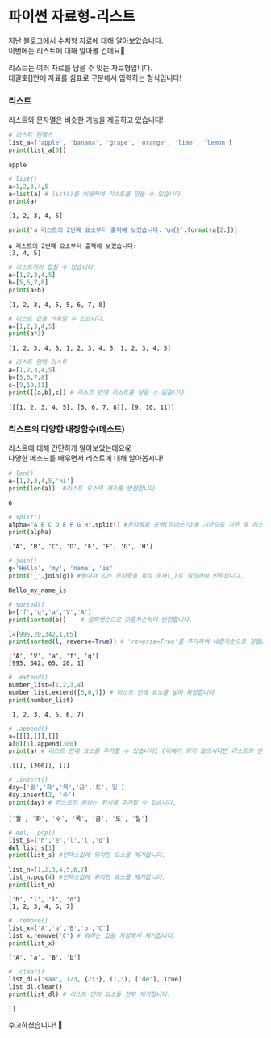 # 파이썬 자료형-리스트
지난 블로그에서 수치형 자료에 대해 알아보았습니다.    
이번에는 리스트에 대해 알아볼 건데요📝  

리스트는 여러 자료를 담을 수 잇는 자료형입니다.  
대괄호[]안에 자료를 쉼표로 구분해서 입력하는 형식입니다!

### 리스트
리스트와 문자열은 비슷한 기능을 제공하고 있습니다!


```python
# 리스트 인덱스
list_a=['apple', 'banana', 'grape', 'orange', 'lime', 'lemon']
print(list_a[0])
```

    apple
    


```python
# list()
a=1,2,3,4,5
a=list(a) # list()를 이용하여 리스트를 만들 수 있습니다.
print(a)
```

    [1, 2, 3, 4, 5]
    


```python
print('a 리스트의 2번째 요소부터 출력해 보겠습니다: \n{}'.format(a[2:]))
```

    a 리스트의 2번째 요소부터 출력해 보겠습니다: 
    [3, 4, 5]
    


```python
# 리스트끼리 합칠 수 있습니다.
a=[1,2,3,4,5]
b=[5,6,7,8]
print(a+b)
```

    [1, 2, 3, 4, 5, 5, 6, 7, 8]
    


```python
# 리스트 값을 반복할 수 있습니다.
a=[1,2,3,4,5]
print(a*3) 
```

    [1, 2, 3, 4, 5, 1, 2, 3, 4, 5, 1, 2, 3, 4, 5]
    


```python
# 리스트 안의 리스트
a=[1,2,3,4,5]
b=[5,6,7,8]
c=[9,10,11]
print([[a,b],c]) # 리스트 안에 리스트를 넣을 수 있습니다
```

    [[[1, 2, 3, 4, 5], [5, 6, 7, 8]], [9, 10, 11]]
    

### 리스트의 다양한 내장함수(메소드) 
리스트에 대해 간단하게 알아보았는데요😮  
다양한 메소드를 배우면서 리스트에 대해 알아봅시다! 


```python
# len()
a=[1,2,3,4,5,'hi']
print(len(a))  #리스트 요소의 개수를 반환합니다. 
```

    6
    


```python
# split()
alpha="A B C D E F G H".split() #문자열을 공백(띄어쓰기)을 기준으로 자른 후 리스트 형식으로 반환합니다.
print(alpha)
```

    ['A', 'B', 'C', 'D', 'E', 'F', 'G', 'H']
    


```python
# join()
g='Hello', 'my', 'name', 'is'
print('_'.join(g)) #떨어져 있는 문자열을 특정 문자(_)로 결합하여 반환합니다.
```

    Hello_my_name_is
    


```python
# sorted()
b=['f','q','a','V','A']
print(sorted(b))    # 알파벳순으로 오름차순하여 반환합니다.

l=[995,20,342,1,65]
print(sorted(l, reverse=True)) # 'reverse=True'를 추가하여 내림차순으로 정렬합니다 
```

    ['A', 'V', 'a', 'f', 'q']
    [995, 342, 65, 20, 1]
    


```python
# .extend()
number_list=[1,2,3,4]
number_list.extend([5,6,7]) # 리스트 안에 요소를 넣어 확장합니다
print(number_list)
```

    [1, 2, 3, 4, 5, 6, 7]
    


```python
# .append()
a=[[[],[]],[]]
a[0][1].append(300)
print(a) # 리스트 안에 요소를 추가할 수 있습니다1 (이해가 되지 않으시다면 리스트의 인덱싱을 생각해 보세요!)
```

    [[[], [300]], []]
    


```python
# .insert()
day=['월','화','목','금','토','일']
day.insert(2, '수')
print(day) # 리스트의 원하는 위치에 추가할 수 있습니다. 
```

    ['월', '화', '수', '목', '금', '토', '일']
    


```python
# del, .pop()
list_s=['h','e','l','l','o']
del list_s[1]
print(list_s) #인덱스값에 위치한 요소를 제거합니다.

list_n=[1,2,3,4,5,6,7]
list_n.pop(4) #인덱스값에 위치한 요소를 제거합니다.
print(list_n)
```

    ['h', 'l', 'l', 'o']
    [1, 2, 3, 4, 6, 7]
    


```python
# .remove()
list_x=['A','a','B','b','C']
list_x.remove('C') # 워하는 값을 지정해서 제거합니다.
print(list_x)
```

    ['A', 'a', 'B', 'b']
    


```python
# .clear()
list_dl=['saa', 123, {2:3}, (1,3), ['de'], True]
list_dl.clear()
print(list_dl) # 리스트 안의 요소들 전부 제거합니다.
```

    []
    

수고하셨습니다! 🙌
